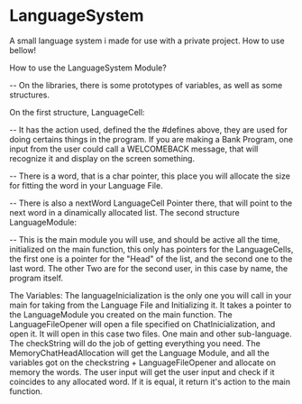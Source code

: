 # LanguageSystem
A small language system i made for use with a private project. How to use bellow!




How to use the LanguageSystem Module?

--  On the libraries, there is some prototypes of variables, as well as some structures.

On the first structure, LanguageCell:

--  It has the action used, defined the the #defines above, they are used for doing certains things in the program. If you are making a Bank Program, one input from the user could call a WELCOMEBACK message, that will recognize it and display on the screen something. 

--  There is a word, that is a char pointer, this place you will allocate the size for fitting the word in your Language File. 

--  There is also a nextWord LanguageCell Pointer there, that will point to the next word in a dinamically allocated list.
The second structure LanguageModule:

--  This is the main module you will use, and should be active all the time, initialized on the main function, this only has pointers for the LanguageCells, the first one is a pointer for the "Head" of the list, and the second one to the last word. The other Two are for the second user, in this case by name, the program itself.

The Variables:
  The languageInicialization is the only one you will call in your main for taking from the Language File and Initializing it. It takes a pointer to the LanguageModule you created on the main function.
  The LanguageFileOpener will open a file specified on ChatInicialization, and open it. It will open in this case two files. One main and other sub-language.
  The checkString will do the job of getting everything you need.
  The MemoryChatHeadAllocation will get the Language Module, and all the variables got on the checkstring + LanguageFileOpener and allocate on memory the words.
  The user input will get the user input and check if it coincides to any allocated word. If it is equal, it return it's action to the main function.
